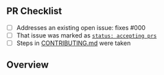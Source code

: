 <!-- 👋 Hi, thanks for sending a PR to set-github-repository-labels! 💖.
Please fill out all fields below and make sure each item is true and [x] checked.
Otherwise we may not be able to review your PR. -->

## PR Checklist

- [ ] Addresses an existing open issue: fixes #000
- [ ] That issue was marked as [`status: accepting prs`](https://github.com/JoshuaKGoldberg/set-github-repository-labels/issues?q=is%3Aopen+is%3Aissue+label%3A%22status%3A+accepting+prs%22)
- [ ] Steps in [CONTRIBUTING.md](https://github.com/JoshuaKGoldberg/set-github-repository-labels/blob/main/.github/CONTRIBUTING.md) were taken

## Overview

<!-- Description of what is changed and how the code change does that. -->
